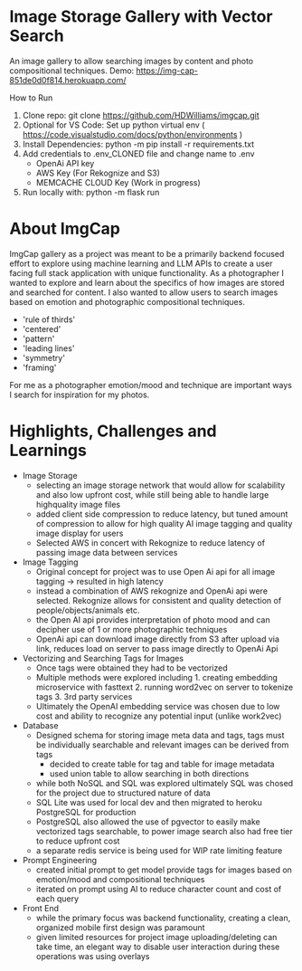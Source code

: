 # Image Storage Gallery with Vector Search
An image gallery to allow searching images by content and photo compositional techniques. 
Demo: https://img-cap-851de0d0f814.herokuapp.com/

How to Run
1. Clone repo: git clone https://github.com/HDWilliams/imgcap.git
2. Optional for VS Code: Set up python virtual env ( https://code.visualstudio.com/docs/python/environments )
3. Install Dependencies: python -m pip install -r requirements.txt
4. Add credentials to .env_CLONED file and change name to .env
   - OpenAi API key
   - AWS Key (For Rekognize and S3)
   - MEMCACHE CLOUD Key (Work in progress)
5. Run locally with: python -m flask run


# About ImgCap
ImgCap gallery as a project was meant to be a primarily backend focused effort to explore using machine learning and LLM APIs to create a user facing full stack application with unique functionality. As a photographer I wanted to explore and learn about the specifics of how images are stored and searched for content. I also wanted to allow users to search images based on emotion and photographic compositional techniques. 
- 'rule of thirds'
- 'centered'
- 'pattern'
- 'leading lines'
- 'symmetry'
- 'framing'

For me as a photographer emotion/mood and technique are important ways I search for inspiration for my photos.

# Highlights, Challenges and Learnings
- Image Storage
    - selecting an image storage network that would allow for scalability and also low upfront cost, while still being able to handle large highquality image files
    - added client side compression to reduce latency, but tuned amount of compression to allow for high quality AI image tagging and quality image display for users
    - Selected AWS in concert with Rekognize to reduce latency of passing image data between services
- Image Tagging
    - Original concept for project was to use Open Ai api for all image tagging -> resulted in high latency
    - instead a combination of AWS rekognize and OpenAi api were selected. Rekognize allows for consistent and quality detection of people/objects/animals etc.
    - the Open AI api provides interpretation of photo mood and can decipher use of 1 or more photographic techniques
    - OpenAi api can download image directly from S3 after upload via link, reduces load on server to pass image directly to OpenAi Api
- Vectorizing and Searching Tags for Images
    - Once tags were obtained they had to be vectorized
    - Multiple methods were explored including 1. creating embedding microservice with fasttext 2. running word2vec on server to tokenize tags 3. 3rd party services
    - Ultimately the OpenAI embedding service was chosen due to low cost and ability to recognize any potential input (unlike work2vec)
-  Database
    - Designed schema for storing image meta data and tags, tags must be individually searchable and relevant images can be derived from tags
        - decided to create table for tag and table for image metadata
        - used union table to allow searching in both directions
    - while both NoSQL and SQL was explored ultimately SQL was chosed for the project due to structured nature of data
    - SQL Lite was used for local dev and then migrated to heroku PostgreSQL for production
    - PostgreSQL also allowed the use of pgvector to easily make vectorized tags searchable, to power image search also had free tier to reduce upfront cost
    - a separate redis service is being used for WIP rate limiting feature
- Prompt Engineering
    - created initial prompt to get model provide tags for images based on emotion/mood and compositional techniques
    - iterated on prompt using AI to reduce character count and cost of each query
- Front End
    - while the primary focus was backend functionality, creating a clean, organized mobile first design was paramount
    - given limited resources for project image uploading/deleting can take time, an elegant way to disable user interaction during these operations was using overlays

